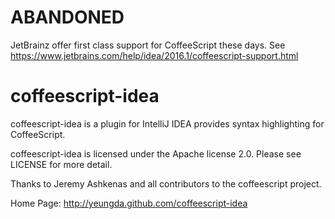 # ABANDONED

JetBrainz offer first class support for CoffeeScript these days. See https://www.jetbrains.com/help/idea/2016.1/coffeescript-support.html

# coffeescript-idea

coffeescript-idea is a plugin for IntelliJ IDEA provides syntax highlighting for CoffeeScript.

coffeescript-idea is licensed under the Apache license 2.0.  Please see LICENSE for more detail.

Thanks to Jeremy Ashkenas and all contributors to the coffeescript project.

Home Page: http://yeungda.github.com/coffeescript-idea
